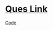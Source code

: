 # <a href="[https://ide.geeksforgeeks.org/5db2011d-4d65-4275-bd29-d6596340b46a](https://www.geeksforgeeks.org/minimum-cost-for-acquiring-all-coins-with-k-extra-coins-allowed-with-every-coin/)"> Ques Link </a>
<a href="https://ide.geeksforgeeks.org/5db2011d-4d65-4275-bd29-d6596340b46a"> Code </a>

